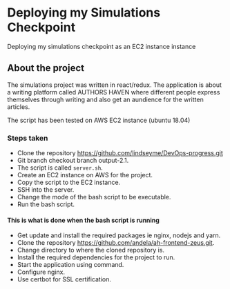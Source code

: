 # Deploying my Simulations Checkpoint
Deploying my simulations checkpoint  as an EC2 instance instance

## About the project
The simulations project was written in react/redux. The application is about a writing platform called AUTHORS HAVEN where different people express themselves through writing and also get an aundience for the written articles.

The script has been tested on AWS EC2 instance (ubuntu 18.04)

### Steps taken
- Clone the repository https://github.com/lindseyme/DevOps-progress.git
- Git branch checkout branch output-2.1.
- The script is called `server.sh`.
- Create an EC2 instance on AWS for the project.
- Copy the script to the EC2 instance.
- SSH into the server.
- Change the mode of the bash script to be executable.
- Run the bash script.

#### This is what is done when the bash script is running
- Get update and install the required packages ie nginx, nodejs and yarn.
- Clone the repository https://github.com/andela/ah-frontend-zeus.git.
- Change directory to where the cloned repository is.
- Install the required dependencies for the project to run.
- Start the application using command.
- Configure nginx.
- Use certbot for SSL certification.
